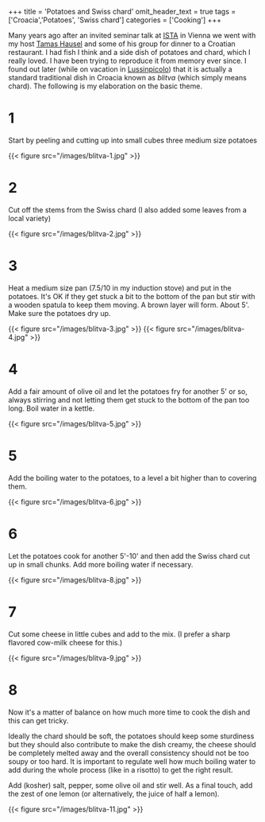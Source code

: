 +++
title = 'Potatoes and Swiss chard'
omit_header_text = true
tags = ['Croacia','Potatoes', 'Swiss chard']
categories = ['Cooking']
+++

Many years ago after an invited seminar talk at
[ISTA](https://ista.ac.at/en/home/) in Vienna we went with my host
[Tamas Hausel](https://ista.ac.at/en/research/hausel-group/) and some
of his group for dinner to a Croatian restaurant. I had fish I think
and a side dish of potatoes and chard, which I really loved. I have
been trying to reproduce it from memory ever since.  I found out
later (while on vacation in
[Lussinpicolo](https://en.wikipedia.org/wiki/Mali_Lo%C5%A1inj)) that
it is actually a standard traditional dish in Croacia known as
*blitva* (which simply means chard). The following is my elaboration
on the basic theme.

# 1
Start by peeling and cutting up into small cubes three medium size
potatoes

{{< figure src="/images/blitva-1.jpg" >}}

# 2
Cut off the stems from the Swiss chard (I also added some leaves
from a local variety)

{{< figure src="/images/blitva-2.jpg" >}}

# 3
Heat a medium size pan (7.5/10 in my induction stove) and put in
the potatoes.  It's OK if they get stuck a bit to the bottom of the
pan but stir with a wooden spatula to keep them moving. A brown layer
will form. About 5'. Make sure the potatoes dry up.

{{< figure src="/images/blitva-3.jpg" >}}
{{< figure src="/images/blitva-4.jpg" >}}

# 4
Add a fair amount of olive oil and let the potatoes fry for another 5'
or so, always stirring and not letting them get stuck to the bottom of
the pan too long. Boil water in a kettle.

{{< figure src="/images/blitva-5.jpg" >}}

# 5
Add the boiling water to the potatoes, to a level a bit higher
than to covering them.

{{< figure src="/images/blitva-6.jpg" >}}

# 6
Let the potatoes cook for another 5'-10' and then add the Swiss chard cut
up in small chunks. Add more boiling water if necessary.

{{< figure src="/images/blitva-8.jpg" >}}

# 7
Cut some cheese in little cubes and add to the mix. (I prefer a sharp flavored cow-milk
cheese for this.)

{{< figure src="/images/blitva-9.jpg" >}}

# 8

Now it's a matter of balance on how much more time to cook the dish
and this can get tricky.

Ideally the chard should be soft, the potatoes should keep some
sturdiness but they should also contribute to make the dish creamy,
the cheese should be completely melted away and the overall
consistency should not be too soupy or too hard. It is important to
regulate well how much boiling water to add during the whole process
(like in a risotto) to get the right result.

Add (kosher) salt, pepper, some olive oil and stir well. As a final
touch, add the zest of one lemon (or alternatively, the juice of
half a lemon).


{{< figure src="/images/blitva-11.jpg" >}}
